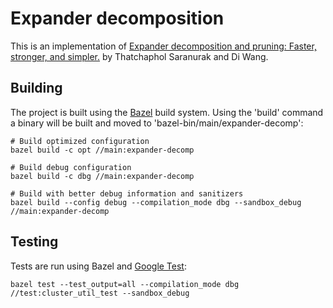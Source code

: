 # Expander decomposition

This is an implementation of [Expander decomposition and pruning: Faster,
stronger, and simpler.](https://arxiv.org/pdf/1812.08958.pdf) by Thatchaphol
Saranurak and Di Wang.

## Building

The project is built using the [Bazel](https://bazel.build) build system. Using
the 'build' command a binary will be built and moved to
'bazel-bin/main/expander-decomp':

``` shell
# Build optimized configuration
bazel build -c opt //main:expander-decomp

# Build debug configuration
bazel build -c dbg //main:expander-decomp

# Build with better debug information and sanitizers
bazel build --config debug --compilation_mode dbg --sandbox_debug //main:expander-decomp
```

## Testing

Tests are run using Bazel and [Google Test](https://github.com/google/googletest):

``` shell
bazel test --test_output=all --compilation_mode dbg //test:cluster_util_test --sandbox_debug
```
